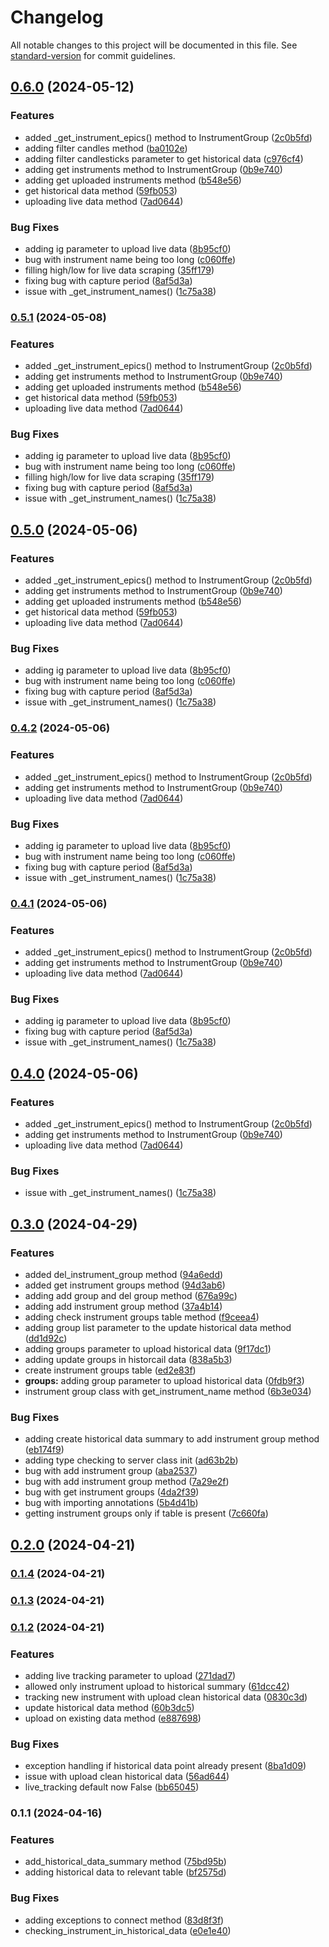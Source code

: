 # Changelog

All notable changes to this project will be documented in this file. See [standard-version](https://github.com/conventional-changelog/standard-version) for commit guidelines.

## [0.6.0](https://github.com/mokkapps/changelog-generator-demo/compare/v0.3.0...v0.6.0) (2024-05-12)


### Features

* added _get_instrument_epics() method to InstrumentGroup ([2c0b5fd](https://github.com/mokkapps/changelog-generator-demo/commits/2c0b5fd7fbea567f29b4dee5d76c94790f8d0e9d))
* adding filter candles method ([ba0102e](https://github.com/mokkapps/changelog-generator-demo/commits/ba0102e1bb310f4d3e9da7e9232421d0950539d4))
* adding filter candlesticks parameter to get historical data ([c976cf4](https://github.com/mokkapps/changelog-generator-demo/commits/c976cf417647824c2dc8bd0fbe7444083991df65))
* adding get instruments method to InstrumentGroup ([0b9e740](https://github.com/mokkapps/changelog-generator-demo/commits/0b9e740c6e3a65df45b2358df1e5388c27f80fde))
* adding get uploaded instruments method ([b548e56](https://github.com/mokkapps/changelog-generator-demo/commits/b548e56d04e2a438fa4f48c2d6e909594d141260))
* get historical data method ([59fb053](https://github.com/mokkapps/changelog-generator-demo/commits/59fb0531890c5994e23d99bdc8673f97110ca840))
* uploading live data method ([7ad0644](https://github.com/mokkapps/changelog-generator-demo/commits/7ad06445a7419e2d0ea2230cacc6ed0b2e06b073))


### Bug Fixes

* adding ig parameter to upload live data ([8b95cf0](https://github.com/mokkapps/changelog-generator-demo/commits/8b95cf0214f0bf4cfd1bd7a5932f912293445675))
* bug with instrument name being too long ([c060ffe](https://github.com/mokkapps/changelog-generator-demo/commits/c060ffed34a45853778257df59b5cbe97f5fc46d))
* filling high/low for live data scraping ([35ff179](https://github.com/mokkapps/changelog-generator-demo/commits/35ff1795dda14bdd61f6819c6c0471ec935c2337))
* fixing bug with capture period ([8af5d3a](https://github.com/mokkapps/changelog-generator-demo/commits/8af5d3a9a39bd718826e4a916e064b86802d3770))
* issue with _get_instrument_names() ([1c75a38](https://github.com/mokkapps/changelog-generator-demo/commits/1c75a38ec0fcee52801bea85320a21f7d208e0f3))

### [0.5.1](https://github.com/mokkapps/changelog-generator-demo/compare/v0.3.0...v0.5.1) (2024-05-08)


### Features

* added _get_instrument_epics() method to InstrumentGroup ([2c0b5fd](https://github.com/mokkapps/changelog-generator-demo/commits/2c0b5fd7fbea567f29b4dee5d76c94790f8d0e9d))
* adding get instruments method to InstrumentGroup ([0b9e740](https://github.com/mokkapps/changelog-generator-demo/commits/0b9e740c6e3a65df45b2358df1e5388c27f80fde))
* adding get uploaded instruments method ([b548e56](https://github.com/mokkapps/changelog-generator-demo/commits/b548e56d04e2a438fa4f48c2d6e909594d141260))
* get historical data method ([59fb053](https://github.com/mokkapps/changelog-generator-demo/commits/59fb0531890c5994e23d99bdc8673f97110ca840))
* uploading live data method ([7ad0644](https://github.com/mokkapps/changelog-generator-demo/commits/7ad06445a7419e2d0ea2230cacc6ed0b2e06b073))


### Bug Fixes

* adding ig parameter to upload live data ([8b95cf0](https://github.com/mokkapps/changelog-generator-demo/commits/8b95cf0214f0bf4cfd1bd7a5932f912293445675))
* bug with instrument name being too long ([c060ffe](https://github.com/mokkapps/changelog-generator-demo/commits/c060ffed34a45853778257df59b5cbe97f5fc46d))
* filling high/low for live data scraping ([35ff179](https://github.com/mokkapps/changelog-generator-demo/commits/35ff1795dda14bdd61f6819c6c0471ec935c2337))
* fixing bug with capture period ([8af5d3a](https://github.com/mokkapps/changelog-generator-demo/commits/8af5d3a9a39bd718826e4a916e064b86802d3770))
* issue with _get_instrument_names() ([1c75a38](https://github.com/mokkapps/changelog-generator-demo/commits/1c75a38ec0fcee52801bea85320a21f7d208e0f3))

## [0.5.0](https://github.com/mokkapps/changelog-generator-demo/compare/v0.3.0...v0.5.0) (2024-05-06)


### Features

* added _get_instrument_epics() method to InstrumentGroup ([2c0b5fd](https://github.com/mokkapps/changelog-generator-demo/commits/2c0b5fd7fbea567f29b4dee5d76c94790f8d0e9d))
* adding get instruments method to InstrumentGroup ([0b9e740](https://github.com/mokkapps/changelog-generator-demo/commits/0b9e740c6e3a65df45b2358df1e5388c27f80fde))
* adding get uploaded instruments method ([b548e56](https://github.com/mokkapps/changelog-generator-demo/commits/b548e56d04e2a438fa4f48c2d6e909594d141260))
* get historical data method ([59fb053](https://github.com/mokkapps/changelog-generator-demo/commits/59fb0531890c5994e23d99bdc8673f97110ca840))
* uploading live data method ([7ad0644](https://github.com/mokkapps/changelog-generator-demo/commits/7ad06445a7419e2d0ea2230cacc6ed0b2e06b073))


### Bug Fixes

* adding ig parameter to upload live data ([8b95cf0](https://github.com/mokkapps/changelog-generator-demo/commits/8b95cf0214f0bf4cfd1bd7a5932f912293445675))
* bug with instrument name being too long ([c060ffe](https://github.com/mokkapps/changelog-generator-demo/commits/c060ffed34a45853778257df59b5cbe97f5fc46d))
* fixing bug with capture period ([8af5d3a](https://github.com/mokkapps/changelog-generator-demo/commits/8af5d3a9a39bd718826e4a916e064b86802d3770))
* issue with _get_instrument_names() ([1c75a38](https://github.com/mokkapps/changelog-generator-demo/commits/1c75a38ec0fcee52801bea85320a21f7d208e0f3))

### [0.4.2](https://github.com/mokkapps/changelog-generator-demo/compare/v0.3.0...v0.4.2) (2024-05-06)


### Features

* added _get_instrument_epics() method to InstrumentGroup ([2c0b5fd](https://github.com/mokkapps/changelog-generator-demo/commits/2c0b5fd7fbea567f29b4dee5d76c94790f8d0e9d))
* adding get instruments method to InstrumentGroup ([0b9e740](https://github.com/mokkapps/changelog-generator-demo/commits/0b9e740c6e3a65df45b2358df1e5388c27f80fde))
* uploading live data method ([7ad0644](https://github.com/mokkapps/changelog-generator-demo/commits/7ad06445a7419e2d0ea2230cacc6ed0b2e06b073))


### Bug Fixes

* adding ig parameter to upload live data ([8b95cf0](https://github.com/mokkapps/changelog-generator-demo/commits/8b95cf0214f0bf4cfd1bd7a5932f912293445675))
* bug with instrument name being too long ([c060ffe](https://github.com/mokkapps/changelog-generator-demo/commits/c060ffed34a45853778257df59b5cbe97f5fc46d))
* fixing bug with capture period ([8af5d3a](https://github.com/mokkapps/changelog-generator-demo/commits/8af5d3a9a39bd718826e4a916e064b86802d3770))
* issue with _get_instrument_names() ([1c75a38](https://github.com/mokkapps/changelog-generator-demo/commits/1c75a38ec0fcee52801bea85320a21f7d208e0f3))

### [0.4.1](https://github.com/mokkapps/changelog-generator-demo/compare/v0.3.0...v0.4.1) (2024-05-06)


### Features

* added _get_instrument_epics() method to InstrumentGroup ([2c0b5fd](https://github.com/mokkapps/changelog-generator-demo/commits/2c0b5fd7fbea567f29b4dee5d76c94790f8d0e9d))
* adding get instruments method to InstrumentGroup ([0b9e740](https://github.com/mokkapps/changelog-generator-demo/commits/0b9e740c6e3a65df45b2358df1e5388c27f80fde))
* uploading live data method ([7ad0644](https://github.com/mokkapps/changelog-generator-demo/commits/7ad06445a7419e2d0ea2230cacc6ed0b2e06b073))


### Bug Fixes

* adding ig parameter to upload live data ([8b95cf0](https://github.com/mokkapps/changelog-generator-demo/commits/8b95cf0214f0bf4cfd1bd7a5932f912293445675))
* fixing bug with capture period ([8af5d3a](https://github.com/mokkapps/changelog-generator-demo/commits/8af5d3a9a39bd718826e4a916e064b86802d3770))
* issue with _get_instrument_names() ([1c75a38](https://github.com/mokkapps/changelog-generator-demo/commits/1c75a38ec0fcee52801bea85320a21f7d208e0f3))

## [0.4.0](https://github.com/mokkapps/changelog-generator-demo/compare/v0.3.0...v0.4.0) (2024-05-06)


### Features

* added _get_instrument_epics() method to InstrumentGroup ([2c0b5fd](https://github.com/mokkapps/changelog-generator-demo/commits/2c0b5fd7fbea567f29b4dee5d76c94790f8d0e9d))
* adding get instruments method to InstrumentGroup ([0b9e740](https://github.com/mokkapps/changelog-generator-demo/commits/0b9e740c6e3a65df45b2358df1e5388c27f80fde))
* uploading live data method ([7ad0644](https://github.com/mokkapps/changelog-generator-demo/commits/7ad06445a7419e2d0ea2230cacc6ed0b2e06b073))


### Bug Fixes

* issue with _get_instrument_names() ([1c75a38](https://github.com/mokkapps/changelog-generator-demo/commits/1c75a38ec0fcee52801bea85320a21f7d208e0f3))

## [0.3.0](https://github.com/mokkapps/changelog-generator-demo/compare/v0.2.0...v0.3.0) (2024-04-29)


### Features

* added del_instrument_group method ([94a6edd](https://github.com/mokkapps/changelog-generator-demo/commits/94a6edd02fac836e4cc2e3e43a605812cc5632e7))
* added get instrument groups method ([94d3ab6](https://github.com/mokkapps/changelog-generator-demo/commits/94d3ab67e7648adcfed39baa6c87b78caad72ee5))
* adding add group and del group method ([676a99c](https://github.com/mokkapps/changelog-generator-demo/commits/676a99c10ea7e3ed3f275f922cd9c15233725767))
* adding add instrument group method ([37a4b14](https://github.com/mokkapps/changelog-generator-demo/commits/37a4b14ad9649b8e5fe48e6161043b2db9bb15a8))
* adding check instrument groups table method ([f9ceea4](https://github.com/mokkapps/changelog-generator-demo/commits/f9ceea4000891c77a10a4f8e8672c0762146247b))
* adding group list parameter to the update historical data method ([dd1d92c](https://github.com/mokkapps/changelog-generator-demo/commits/dd1d92c497f4b97dfe6fd341db7d7a57dc4d8fb8))
* adding groups parameter to upload historical data ([9f17dc1](https://github.com/mokkapps/changelog-generator-demo/commits/9f17dc1b212e2efde3c088bc9e594ebcaaf445ad))
* adding update groups in historcail data ([838a5b3](https://github.com/mokkapps/changelog-generator-demo/commits/838a5b3125e5582a6fb829e00a8b656bfd039068))
* create instrument groups table ([ed2e83f](https://github.com/mokkapps/changelog-generator-demo/commits/ed2e83f0f2e6c8e2fb9d423a5a0e3289b65f6c8c))
* **groups:** adding group parameter to upload historical data ([0fdb9f3](https://github.com/mokkapps/changelog-generator-demo/commits/0fdb9f309453085a130c0c5527649a9038557129))
* instrument group class with get_instrument_name method ([6b3e034](https://github.com/mokkapps/changelog-generator-demo/commits/6b3e0349b605e29053d1f97556d313e952b6dc9e))


### Bug Fixes

* adding create historical data summary to add instrument group method ([eb174f9](https://github.com/mokkapps/changelog-generator-demo/commits/eb174f97919e4efc2ab58c02cc23a99e61e0bbb1))
* adding type checking to server class init ([ad63b2b](https://github.com/mokkapps/changelog-generator-demo/commits/ad63b2b0fb161ac0326955478aa0a65e5ba45ecf))
* bug with add instrument group ([aba2537](https://github.com/mokkapps/changelog-generator-demo/commits/aba2537e5bf147a9a66860c5501c2dae67ad245b))
* bug with add instrument group method ([7a29e2f](https://github.com/mokkapps/changelog-generator-demo/commits/7a29e2f96933149acb55fe7b6db597ed51e40a6e))
* bug with get instrument groups ([4da2f39](https://github.com/mokkapps/changelog-generator-demo/commits/4da2f39ad5f2959e1d4d305896ec7a16c3c68552))
* bug with importing annotations ([5b4d41b](https://github.com/mokkapps/changelog-generator-demo/commits/5b4d41b061b635a3fe5bb55634426cb84d842716))
* getting instrument groups only if table is present ([7c660fa](https://github.com/mokkapps/changelog-generator-demo/commits/7c660fa16899c8d848681ac7df320ee173c2cdb7))

## [0.2.0](https://github.com/mokkapps/changelog-generator-demo/compare/v0.1.4...v0.2.0) (2024-04-21)

### [0.1.4](https://github.com/mokkapps/changelog-generator-demo/compare/v0.1.3...v0.1.4) (2024-04-21)

### [0.1.3](https://github.com/mokkapps/changelog-generator-demo/compare/v0.1.2...v0.1.3) (2024-04-21)

### [0.1.2](https://github.com/mokkapps/changelog-generator-demo/compare/v0.1.1...v0.1.2) (2024-04-21)


### Features

* adding live tracking parameter to upload ([271dad7](https://github.com/mokkapps/changelog-generator-demo/commits/271dad7b034daf6e4e654c839e9f38a268910893))
* allowed only instrument upload to historical summary ([61dcc42](https://github.com/mokkapps/changelog-generator-demo/commits/61dcc42dc2c322b34563a3091a546d364858a665))
* tracking new instrument with upload clean historical data ([0830c3d](https://github.com/mokkapps/changelog-generator-demo/commits/0830c3dbde6479660ac6d2cb045d1ffb1e3b53e5))
* update historical data method ([60b3dc5](https://github.com/mokkapps/changelog-generator-demo/commits/60b3dc5154ed2baa49ca40d2264419943555cb33))
* upload on existing data method ([e887698](https://github.com/mokkapps/changelog-generator-demo/commits/e887698625cdfe600b60d4c47bd2d207b7b4996a))


### Bug Fixes

* exception handling if historical data point already present ([8ba1d09](https://github.com/mokkapps/changelog-generator-demo/commits/8ba1d09d4920da1c6cc88f6c8d6609f818c63ceb))
* issue with upload clean historical data ([56ad644](https://github.com/mokkapps/changelog-generator-demo/commits/56ad644655d9165f68b241854da573d188d50f8c))
* live_tracking default now False ([bb65045](https://github.com/mokkapps/changelog-generator-demo/commits/bb65045ea9b0a1100120df622563fb527e692a05))

### 0.1.1 (2024-04-16)


### Features

* add_historical_data_summary method ([75bd95b](https://github.com/mokkapps/changelog-generator-demo/commits/75bd95b318ec3fadee2665d44d912609825922b7))
* adding historical data to relevant table ([bf2575d](https://github.com/mokkapps/changelog-generator-demo/commits/bf2575d9439735b108e836844443c1b66538629b))


### Bug Fixes

* adding exceptions to connect method ([83d8f3f](https://github.com/mokkapps/changelog-generator-demo/commits/83d8f3f37cfd004f0618ec1bb8fdca1103cb96a5))
* checking_instrument_in_historical_data ([e0e1e40](https://github.com/mokkapps/changelog-generator-demo/commits/e0e1e409c3641e75c87a86d9e1890b773a671c01))
